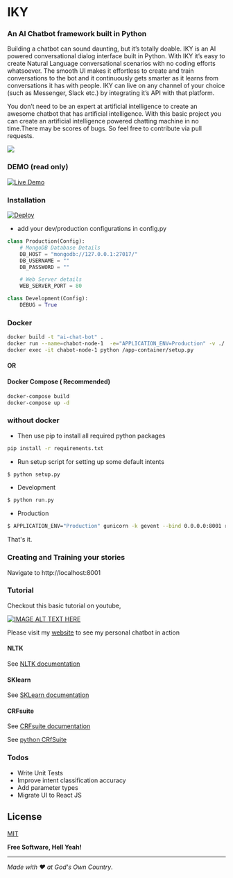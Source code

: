 # IKY
### An AI Chatbot framework built in Python
Building a chatbot can sound daunting, but it’s totally doable. IKY is an AI powered conversational dialog interface built in Python. With IKY it’s easy to create Natural Language conversational scenarios with no coding efforts whatsoever. The smooth UI makes it effortless to create and train conversations to the bot and it continuously gets smarter as it learns from conversations it has with people. IKY can live on any channel of your choice (such as Messenger, Slack etc.) by integrating it’s API with that platform. 

You don’t need to be an expert at artificial intelligence to create an awesome chatbot that has artificial intelligence. With this basic project you can create an artificial intelligence powered chatting machine in no time.There may be scores of bugs. So feel free to contribute  via pull requests.

![](https://media.giphy.com/media/3o84TXUIPsp6GRn4re/source.gif)

### DEMO (read only)

[![Live Demo](https://cdn.meme.am/instances/250x250/66568783.jpg)](http://iky-ai.herokuapp.com/)

### Installation

[![Deploy](https://www.herokucdn.com/deploy/button.png)](https://heroku.com/deploy)

* add your dev/production configurations in config.py 

```python
class Production(Config):
    # MongoDB Database Details
    DB_HOST = "mongodb://127.0.0.1:27017/"
    DB_USERNAME = ""
    DB_PASSWORD = ""

    # Web Server details
    WEB_SERVER_PORT = 80

class Development(Config):
    DEBUG = True
```

### Docker
```sh
docker build -t "ai-chat-bot" .
docker run --name=chabot-node-1  -e="APPLICATION_ENV=Production" -v ./:/app-container -p 8001:8080 -it ai-chat-bot gunicorn --bind 0.0.0.0:8080 run:app
docker exec -it chabot-node-1 python /app-container/setup.py
```
#### OR
#### Docker Compose ( Recommended)
```sh
docker-compose build
docker-compose up -d
```
### without docker

* Then use pip to install all required python packages
```sh
pip install -r requirements.txt
```
* Run setup script for setting up some default intents
```sh
$ python setup.py
```

* Development
```sh
$ python run.py
```
* Production
```sh
$ APPLICATION_ENV="Production" gunicorn -k gevent --bind 0.0.0.0:8001 run:app
```
That's it.

### Creating and Training your stories
Navigate to http://localhost:8001

### Tutorial

Checkout this basic tutorial on youtube,

[![IMAGE ALT TEXT HERE](https://preview.ibb.co/fj9N3v/Screenshot_from_2017_04_05_03_11_04.png)](https://www.youtube.com/watch?v=S1Fj7WinaBA)

Please visit my [website](http://alfredfrancis.github.io) to see my personal chatbot in action

#### NLTK
See [NLTK documentation](www.nltk.org/)

#### SKlearn
See [SKLearn documentation](http://scikit-learn.org/)

#### CRFsuite
See [CRFsuite documentation](http://www.chokkan.org/software/crfsuite/)

See [python CRfSuite](https://python-crfsuite.readthedocs.io/en/latest/)


### Todos

 - Write Unit Tests
 - Improve intent classification accuracy
 - Add parameter types
 - Migrate UI to React JS

License
----
[MIT](https://opensource.org/licenses/MIT) 



**Free Software, Hell Yeah!**
<hr></hr>

_Made with :heart: at God's Own Country_.
